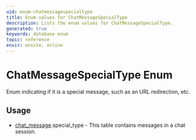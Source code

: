 ```yaml
---
uid: enum-chatmessagespecialtype
title: Enum values for ChatMessageSpecialType
description: Lists the enum values for ChatMessageSpecialType.
generated: true
keywords: database enum
topic: reference
envir: onsite, online
---
```


# ChatMessageSpecialType Enum

Enum indicating if it is a special message, such as an URL redirection, etc.


## Usage

* [chat_message](../chat-message.md).special_type - This table contains messages in a chat session.
